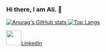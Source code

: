 ### Hi there, I am Ali. 👋


[![Anurag's GitHub stats](https://github-readme-stats.vercel.app/api?username=alikonar&show_icons=true&theme=radical)
](https://github.com/anuraghazra/github-readme-stats)  [![Top Langs](https://github-readme-stats.vercel.app/api/top-langs/?username=alikonar&layout=compact&theme=radical)](https://github.com/anuraghazra/github-readme-stats)

<img src="https://cdn.freelogovectors.net/wp-content/uploads/2020/01/linkedinlogo.png"  width="40" height="40" style="max-width:100%;"><a href="https://www.linkedin.com/in/ali-konar/" rel="nofollow">LinkedIn</a>




